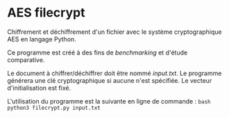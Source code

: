 # AES filecrypt

Chiffrement et déchiffrement d'un fichier avec le système cryptographique AES en langage Python.

Ce programme est créé à des fins de *benchmarking* et d'étude comparative.

Le document à chiffrer/déchiffrer doit être nommé *input.txt*.
Le programme générera une clé cryptographique si aucune n'est spécifiée.
Le vecteur d'initialisation est fixé.

L'utilisation du programme est la suivante en ligne de commande : ```bash python3 filecrypt.py input.txt```
